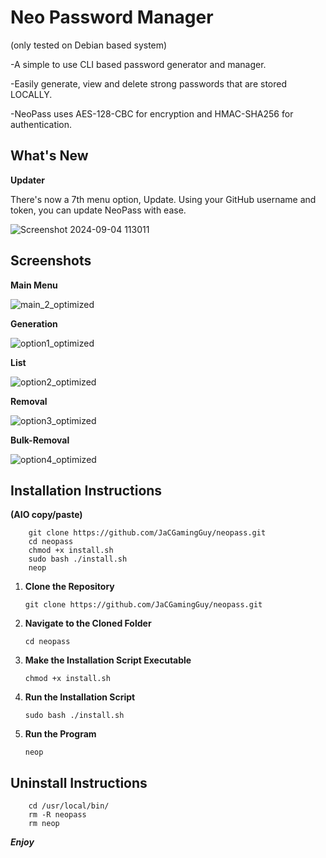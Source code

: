 # Neo Password Manager
(only tested on Debian based system)

-A simple to use CLI based password generator and manager.

-Easily generate, view and delete strong passwords that are stored LOCALLY.

-NeoPass uses AES-128-CBC for encryption and HMAC-SHA256 for authentication.

## What's New

**Updater**

There's now a 7th menu option, Update. Using your GitHub username and token, you can update NeoPass with ease.

![Screenshot 2024-09-04 113011](https://github.com/user-attachments/assets/580afab4-6362-43c0-bd89-b8aab24991bc)


## Screenshots

**Main Menu**

![main_2_optimized](https://github.com/user-attachments/assets/b352a37d-f21b-4a3b-8638-7fabc4350fa4)

**Generation**

![option1_optimized](https://github.com/user-attachments/assets/c285e1c6-b5e7-4a0c-a048-f37201697846)

**List**

![option2_optimized](https://github.com/user-attachments/assets/f5d4690c-5522-4d33-aff1-33675d430cef)

**Removal**

![option3_optimized](https://github.com/user-attachments/assets/6cbcbd7e-d809-4dc1-8e1f-ee8ad8e9fc10)

**Bulk-Removal**

![option4_optimized](https://github.com/user-attachments/assets/19fe35da-89a2-4f79-abb4-300d4e6d0f93)


## Installation Instructions

**(AIO copy/paste)**

        git clone https://github.com/JaCGamingGuy/neopass.git
        cd neopass
        chmod +x install.sh
        sudo bash ./install.sh
        neop
    
1.  **Clone the Repository**

        git clone https://github.com/JaCGamingGuy/neopass.git

2.  **Navigate to the Cloned Folder**

        cd neopass

3.  **Make the Installation Script Executable**

        chmod +x install.sh

4.  **Run the Installation Script**

        sudo bash ./install.sh
    
6.  **Run the Program**

        neop

## Uninstall Instructions

        cd /usr/local/bin/
        rm -R neopass
        rm neop

***Enjoy***
